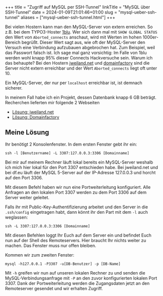 +++
title = "Zugriff auf MySQL per SSH-Tunnel"
linkTitle = "MySQL über SSH-Tunnel"
date = 2024-01-09T21:01:46+01:00
slug = "mysql-ueber-ssh-tunnel"
aliases = ["mysql-ueber-ssh-tunnel.html"]
+++

Bei vielen Hostern kann man den MySQL-Server von extern erreichen. So z.B. bei dem TYPO3-Hoster [1blu](http://www.1blu.de/). Wer sich dann mal mit `SHOW GLOBAL STATUS` den Wert von `Aborted_connects` anschaut, wird mit Werten im hohen 1000er-Bereich begrüßt. Dieser Wert sagt aus, wie oft der MySQL-Server den Versuch eine Verbindung aufzubauen abgebrochen hat. Zum Beispiel, weil das Passwort falsch ist. Ich sage mal ganz vorsichtig: Im Falle von 1blu werden wohl knapp 95% dieser Connects Hackversuche sein. Warum ich das behaupte? Bei den Hostern [jweiland.net](http://jweiland.net/) und [domainfactory](http://www.df.eu/) sind die Server nicht extern erreichbar und der Wert `Aborted_connects` liegt oft unter 10.

Ein MySQL-Server, der nur per `localhost` erreichbar ist, ist demnach sicherer.

In meinem Fall habe ich ein Projekt, dessen Datenbank knapp 6 GB beträgt. Recherchen lieferten mir folgende 2 Webseiten

- [Lösung: jweiland.net](https://jweiland.net/typo3/codebeispiele/datenbanken.html#c2565)
- [Lösung: Domainfactory](http://www.df.eu/de/service/df-faq/webhosting/webspace-zugriff/ssh/)

## Meine Lösung

Ihr benötigt 2 Konsolenfenster. In dem ersten Fenster gebt ihr ein:

```shell
ssh -l [Benutzername] -L 3307:127.0.0.3:3306 [Domainname]
```

Bei mir auf meinem Rechner läuft lokal bereits ein MySQL-Server weshalb ich mich hier lokal für den Port 3307 entschieden habe. Bei jweiland.net und bei df.eu läuft der MySQL 5-Server auf der IP-Adresse 127.0.0.3 und horcht auf den Port 3306.

Mit diesem Befehl haben wir nun eine Portweiterleitung konfiguriert. Alle Anfragen an den lokalen Port 3307 werden zu dem Port 3306 auf dem Server weiter geleitet.

Falls ihr mit Public-Key-Authentifizierung arbeitet und den Server in die `.ssh/config` eingetragen habt, dann könnt ihr den Part mit dem `-l` auch weglassen:

```shell
ssh -L 3307:127.0.0.3:3306 [Domainname]
```

Mit diesen Befehlen loggt Ihr Euch auf dem Server ein und befindet Euch nun auf der Shell des Remoteservers. Hier braucht Ihr nichts weiter zu machen. Das Fenster muss nur offen bleiben.

Kommen wir zum zweiten Fenster:

```shell
mysql -h127.0.0.1 -P3307 -u[DB-Benutzer] -p [DB-Name]
```

Mit `-h` greifen wir nun auf unseren lokalen Rechner zu und senden die MySQL-Verbindungsanfrage mit `-P` an den zuvor konfigurierten lokalen Port 3307. Dank der Portweiterleitung werden die Zugangsdaten jetzt an den Remoteserver gesendet und wir erhalten Zugriff.
